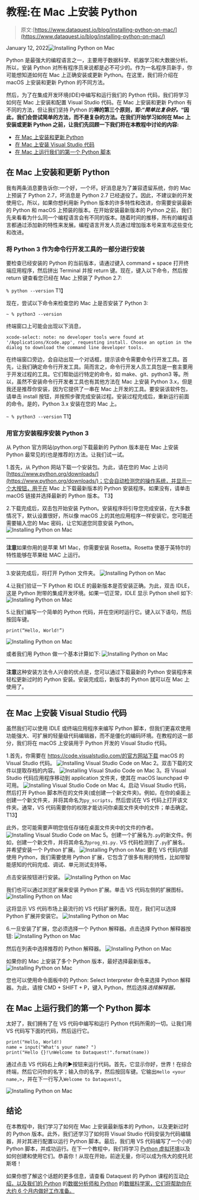 # 教程:在 Mac 上安装 Python

> 原文:[https://www.dataquest.io/blog/installing-python-on-mac/](https://www.dataquest.io/blog/installing-python-on-mac/)

January 12, 2022![Installing Python on Mac](../Images/353a0fa387d8828b4963f34d537d2272.png)

Python 是最强大的编程语言之一，主要用于数据科学、机器学习和大数据分析。所以，安装 Python 对所有程序员来说都是必不可少的。作为一名程序员新手，你可能想知道如何在 Mac 上正确安装或更新 Python。在这里，我们将介绍在 macOS 上安装和更新 Python 的不同方法。

然后，为了在集成开发环境(IDE)中编写和运行我们的 Python 代码，我们将学习如何在 Mac 上安装和配置 Visual Studio 代码。在 Mac 上安装和更新 Python 有不同的方法，但让我们坚持 Python 的**禅的第三个原则，即:“*简单比复杂好。*“因此，我们会尝试简单的方法，而不是复杂的方法。在我们开始学习如何在 Mac 上安装或更新 Python 之前，让我们先回顾一下我们将在本教程中讨论的内容:**

*   [在 Mac 上安装和更新 Python](#installing-python-mac)
*   [在 Mac 上安装 Visual Studio 代码](#installing-visual-studio-mac)
*   [在 Mac 上运行我们的第一个 Python 脚本](#running-python-script-mac)

## 在 Mac 上安装和更新 Python

我有两条消息要告诉你:一个好，一个坏。好消息是为了兼容遗留系统，你的 Mac 上预装了 Python 2.7，坏消息是 Python 2.7 已经退役了。因此，不建议新的开发使用它。所以，如果你想利用新 Python 版本的许多特性和改进，你需要安装最新的 Python 和 macOS 上预装的版本。在开始安装最新版本的 Python 之前，我们先来看看为什么同一个编程语言会有不同的版本。随着时间的推移，所有的编程语言都通过添加新的特性来发展。编程语言开发人员通过增加版本号来宣布这些变化和改进。

### 将 Python 3 作为命令行开发工具的一部分进行安装

要检查已经安装的 Python 的当前版本，请通过键入 command + space 打开终端应用程序，然后拼出 Terminal 并按 return 键。现在，键入以下命令，然后按 return 键查看您已经在 Mac 上预装了 Python 2.7:

`% python --version`
T1】

现在，尝试以下命令来检查您的 Mac 上是否安装了 Python 3:

`~ % python3 --version`

终端窗口上可能会出现以下消息，

`xcode-select: note: no developer tools were found at '/Applications/Xcode.app', requesting install. Choose an option in the dialog to download the command line developer tools.`

在终端窗口旁边，会自动出现一个对话框，提示该命令需要命令行开发工具。首先，让我们确定命令行开发工具。简而言之，命令行开发人员工具包是一套主要用于开发过程的工具。它们帮助运行特定的命令，如 make、git、python3 等。所以，虽然不安装命令行开发者工具也有其他方法在 Mac 上安装 Python 3.x，但是我还是推荐你安装，因为它提供了一串在 Mac 上开发的工具。要安装该软件包，请单击 install 按钮，并按照步骤完成安装过程。安装过程完成后，重新运行前面的命令。是的，Python 3.x 安装在您的 Mac 上。

`~ % python3 --version`
T1】

### 用官方安装程序安装 Python 3

从 Python 官方网站(python.org)下载最新的 Python 版本是在 Mac 上安装 Python 最常见的(也是推荐的)方法。让我们试一试。

1.首先，从 Python 网站下载一个安装包。为此，请在您的 Mac 上访问[https://www.python.org/downloads/](https://www.python.org/downloads/)；它会自动检测您的操作系统，并显示一个大按钮，用于在 Mac 上下载最新版本的 Python 安装程序。如果没有，请单击 macOS 链接并选择最新的 Python 版本。
T3】

2.下载完成后，双击包开始安装 Python。安装程序将引导您完成安装，在大多数情况下，默认设置很好，所以像 macOS 上的其他应用程序一样安装它。您可能还需要输入您的 Mac 密码，让它知道您同意安装 Python。
![Installing Python on Mac](../Images/8acf024bd4b5e80219a2016a08df2d87.png)

* * *

**注意**如果你用的是苹果 M1 Mac，你需要安装 Rosetta。Rosetta 使基于英特尔的特性能够在苹果硅 MAC 上运行。

* * *

3.安装完成后，将打开 Python 文件夹。
![Installing Python on Mac](../Images/ac83952aba8e73b056e10ddcc64be944.png)

4.让我们验证一下 Python 和 IDLE 的最新版本是否安装正确。为此，双击 IDLE，这是 Python 附带的集成开发环境。如果一切正常，IDLE 显示 Python shell 如下:
![Installing Python on Mac](../Images/2d83b9ce2a243ac2f39e09827bf7b577.png)

5.让我们编写一个简单的 Python 代码，并在空闲时运行它。键入以下语句，然后按回车键。

```
print(“Hello, World!”)
```

![Installing Python on Mac](../Images/9e0c49b0e7d58351aec9c5dc628ffe60.png)

或者我们用 Python 做一个基本计算如下:
![Installing Python on Mac](../Images/1229a7b70f6b9d7e88f3062a345c96c1.png)

* * *

**注意**这种安装方法令人兴奋的优点是，您可以通过下载最新的 Python 安装程序来轻松更新过时的 Python 安装。安装完成后，新版本的 Python 就可以在 Mac 上使用了。

* * *

## 在 Mac 上安装 Visual Studio 代码

虽然我们可以使用 IDLE 或终端应用程序来编写 Python 脚本，但我们更喜欢使用功能强大、可扩展的轻量级代码编辑器，而不是僵化的编码环境。在教程的这一部分，我们将在 macOS 上安装用于 Python 开发的 Visual Studio 代码。

1.首先，你需要在 https://code.visualstudio.com/的官方网站下载 macOS 的 Visual Studio 代码。
![Installing Visual Studio Code on Mac](../Images/819e55e8450b7478cc44d542ec68f1ff.png)
2。双击下载的文件以提取存档的内容。
![Installing Visual Studio Code on Mac](../Images/3160a89b10027f88dcde93994ff31181.png)
3。将 Visual Studio 代码应用程序移动到 application 文件夹，使其在 macOS launchpad 中可用。
![Installing Visual Studio Code on Mac](../Images/5ba209d9f40c2aa07eb70528f8af0ed0.png)
4。启动 Visual Studio 代码，然后打开 Python 脚本所在的文件夹(或创建一个新文件夹)。例如，在你的桌面上创建一个新文件夹，并将其命名为`py_scripts`，然后尝试在 VS 代码上打开该文件夹。通常，VS 代码需要你的权限才能访问你桌面文件夹中的文件；单击确定。
T13】

此外，您可能需要声明您信任存储在桌面文件夹中的文件的作者。
![Installing Visual Studio Code on Mac](../Images/9c4875a0b1916286a485b07cec22fff1.png)
5。创建一个扩展名为`.py`的新文件。例如，创建一个新文件，并将其命名为`prog_01.py.` VS 代码检测到了`.py`扩展名，并希望安装一个 Python 扩展。
![Installing Python on Mac](../Images/d7bc5a6a65c60b945d2c2de5acfea201.png)
要在 VS 代码内部使用 Python，我们需要使用 Python 扩展，它包含了很多有用的特性，比如带智能感知的代码完成、调试、单元测试支持等。

点击安装按钮进行安装。
![Installing Python on Mac](../Images/d0025a72647c3cc8c7dacd17ab5d51b3.png)

我们也可以通过浏览扩展来安装 Python 扩展。单击 VS 代码左侧的扩展图标。
![Installing Python on Mac](../Images/e2ec52676ab02b4020308e225b320922.png)

这将显示 VS 代码市场上最流行的 VS 代码扩展列表。现在，我们可以选择 Python 扩展并安装它。
![Installing Python on Mac](../Images/5aaebb74260c94b81cd8b878bb60bb84.png)

6.一旦安装了扩展，您必须选择一个 Python 解释器。点击选择 Python 解释器按钮:
![Installing Python on Mac](../Images/c3d456133dfcd8ee9c9e617e87c83681.png)

然后在列表中选择推荐的 Python 解释器。
![Installing Python on Mac](../Images/94f5de1f3d3134d77b4c368fef6d5706.png)

如果你的 Mac 上安装了多个 Python 版本，最好选择最新版本。
![Installing Python on Mac](../Images/94dcb4cce3312db27dd03d62d6c6be9d.png)

您也可以使用命令面板中的 Python: Select Interpreter 命令来选择 Python 解释器。为此，请按 CMD + SHIFT + P，键入 Python，然后选择*选择解释器。*

## 在 Mac 上运行我们的第一个 Python 脚本

太好了，我们拥有了在 VS 代码中编写和运行 Python 代码所需的一切。让我们用 VS 代码写下面的代码，然后运行它。

```
print("Hello, World!)
name = input("What's your name? ")
print("Hello {}!\nWelcome to Dataquest!".format(name))
```

通过点击 VS 代码右上角的▶️按钮来运行代码。首先，它显示你好，世界！在综合终端，然后它问你的名字；输入你的名字，然后按回车键。它输出`Hello <your name,>`，并在下一行写入`Welcome to Dataquest!`。

![Installing Python on Mac](../Images/804987ea64d52b4a3cb2ab1fd3b29275.png)

## 结论

在本教程中，我们学习了如何在 Mac 上安装最新版本的 Python，以及更新过时的 Python 版本。此外，我们还学习了如何将 Visual Studio 代码安装为代码编辑器，并对其进行配置以运行 Python 脚本。最后，我们用 VS 代码编写了一个小的 Python 脚本，并成功运行。在下一个教程中，我们将学习 [Python 虚拟环境](https://www.dataquest.io/blog/a-complete-guide-to-python-virtual-environments/)以及如何创建和使用它们。恭喜你！从现在开始，前途无量，你可以成为伟大的皮托尼斯塔！

如果你想了解这个话题的更多信息，请查看 Dataquest 的 Python 课程的互动[介绍，以及我们的 Python](https://www.dataquest.io/course/introduction-to-python/) 的[数据分析师和 Python](https://www.dataquest.io/path/data-analyst) 的[数据科学家，它们将帮助你在大约 6 个月内做好工作准备。](https://www.dataquest.io/path/data-scientist)